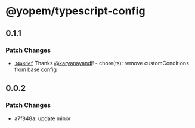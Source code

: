 # @yopem/typescript-config

## 0.1.1

### Patch Changes

- [`34a8def`](https://github.com/yopem/tooling/commit/34a8defbafa05bd3a1afaf73166e88a82c6f48d7)
  Thanks [@karyanayandi](https://github.com/karyanayandi)! - chore(ts): remove
  customConditions from base config

## 0.0.2

### Patch Changes

- a7f848a: update minor
